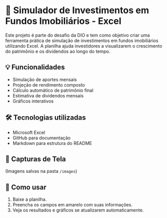 # 🏢 Simulador de Investimentos em Fundos Imobiliários - Excel

Este projeto é parte do desafio da DIO e tem como objetivo criar uma ferramenta prática de simulação de investimentos em fundos imobiliários utilizando Excel. A planilha ajuda investidores a visualizarem o crescimento do patrimônio e os dividendos ao longo do tempo.

## 💡 Funcionalidades

- Simulação de aportes mensais
- Projeção de rendimento composto
- Cálculo automático de patrimônio final
- Estimativa de dividendos mensais
- Gráficos interativos

## 🛠️ Tecnologias utilizadas

- Microsoft Excel
- GitHub para documentação
- Markdown para estrutura do README

## 📸 Capturas de Tela
(Imagens salvas na pasta `/images`)

## 📂 Como usar

1. Baixe a planilha.
2. Preencha os campos em amarelo com suas informações.
3. Veja os resultados e gráficos se atualizarem automaticamente.


<!--stackedit_data:
eyJoaXN0b3J5IjpbOTg3NDcxODAwXX0=
-->
